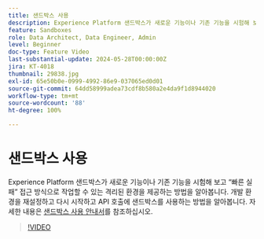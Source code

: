 ```yaml
---
title: 샌드박스 사용
description: Experience Platform 샌드박스가 새로운 기능이나 기존 기능을 시험해 보고 빠른 실패 접근 방식으로 작업할 수 있는 격리된 환경을 제공하는 방법을 알아봅니다. 개발 환경을 재설정하고 다시 시작하고 API 호출에 샌드박스를 사용하는 방법을 알아봅니다.
feature: Sandboxes
role: Data Architect, Data Engineer, Admin
level: Beginner
doc-type: Feature Video
last-substantial-update: 2024-05-28T00:00:00Z
jira: KT-4018
thumbnail: 29838.jpg
exl-id: 65e50b0e-0999-4992-86e9-037065ed0d01
source-git-commit: 64dd58999adea73cdf8b580a2e4da9f1d8944020
workflow-type: tm+mt
source-wordcount: '88'
ht-degree: 100%

---
```


# 샌드박스 사용

Experience Platform 샌드박스가 새로운 기능이나 기존 기능을 시험해 보고 “빠른 실패” 접근 방식으로 작업할 수 있는 격리된 환경을 제공하는 방법을 알아봅니다. 개발 환경을 재설정하고 다시 시작하고 API 호출에 샌드박스를 사용하는 방법을 알아봅니다. 자세한 내용은 [샌드박스 사용 안내서](https://experienceleague.adobe.com/docs/experience-platform/sandbox/home.html?lang=ko-KR)를 참조하십시오.

>[!VIDEO](https://video.tv.adobe.com/v/3430298/?learn=on&enablevpops&captions=kor)


